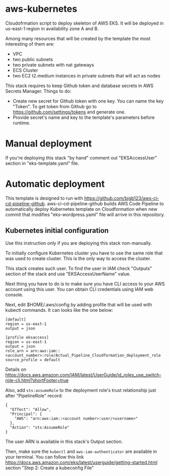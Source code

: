 # aws-kubernetes
Cloudofrmation script to deploy skeleton of AWS EKS. It will be deployed in
us-east-1 region in availability zone A and B.

Among many resources that will be created by the template the most interesting
of them are:
- VPC
- two public subnets
- two private subnets with nat gateways
- ECS Cluster
- two EC2 t2.medium instances in private subnets that will act as nodes

This stack requires to keep Github token and database secrets in AWS Secrets
Manager. Things to do:
- Create new secret for Github token with one key. You can name the key "Token".
To get token from Github go to https://github.com/settings/tokens and generate
one.
- Provide secret's name and key to the template's parameters before runtime.

# Manual deployment
If you're deploying this stack "by hand" comment out "EKSAccessUser" section in
"eks-template.yaml" file.

# Automatic deployment

This template is designed to run with
https://github.com/bigb123/aws-ci-cd-pipeline-github. aws-ci-cd-pipeline-github
builds AWS Code Pipeline to automatically deploy Kubernetes template on Cloudformation
when new commit that modifies "eks-wordpress.yaml" file will arrive in
this repository.

## Kubernetes initial configuration
Use this instruction only if you are deploying this stack non-manually.

To initially configure Kubernetes cluster you have to use the same role that
was used to create cluster. This is the only way to access the cluster.

This stack creates such user. To find the user in IAM check "Outputs" section of the
stack and use "EKSAccessUserName" value.

Next thing you have to do is to make sure you have CLI access to your AWS
account using this user. You can obtain CLI credentials using IAM web console.

Next, edit $HOME/.aws/config by adding profile that will be used with kubectl
commands. It can looks like the one below:

```
[default]
region = us-east-1
output = json

[profile eksaccess]
region = us-east-1
output = json
role_arn = arn:aws:iam::<account_number>:role/Actual_Pipeline_Cloudformation_deployment_role
source_profile = default
```

Details on https://docs.aws.amazon.com/IAM/latest/UserGuide/id_roles_use_switch-role-cli.html?shortFooter=true

Also, add `sts:assumeRole` to the deployment role's trust relationship just after
"PipelineRole" record:
```
{
  "Effect": "Allow",
  "Principal": {
    "AWS": "arn:aws:iam::<account number>:user/<username>"
  },
  "Action": "sts:AssumeRole"
}
```
The user ARN is available in this stack's Output section.

Then, make sure the `kubectl` and `aws-iam-authenticator` are available in your
terminal. You can follow this link
https://docs.aws.amazon.com/eks/latest/userguide/getting-started.html section
"Step 2: Create a kubeconfig File"
